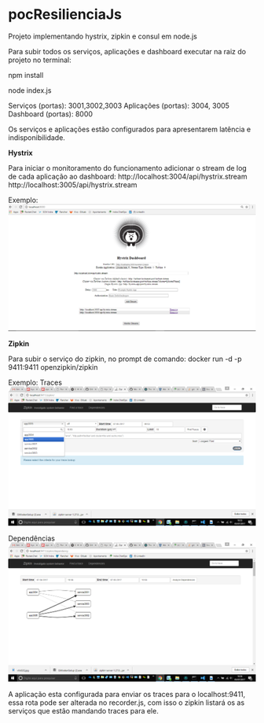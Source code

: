 # pocResilienciaJs
Projeto implementando hystrix, zipkin e consul em node.js

Para subir todos os serviços, aplicações e dashboard executar na raiz do projeto no terminal: 

npm install

node index.js

Serviços (portas): 3001,3002,3003
Aplicações (portas): 3004, 3005
Dashboard (portas): 8000

Os serviços e aplicações estão configurados para apresentarem latência e indisponibilidade.

<b>Hystrix</b>

Para iniciar o monitoramento do funcionamento adicionar o stream de log de cada aplicação ao dashboard:
http://localhost:3004/api/hystrix.stream
http://localhost:3005/api/hystrix.stream

Exemplo: 
![Alt text](./img/README/2F8cCD.jpg?raw=true "Hystrix")

<b>Zipkin</b>

Para subir o serviço do zipkin, no prompt de comando:
docker run -d -p 9411:9411 openzipkin/zipkin

Exemplo: 
Traces
![Alt text](./img/README/vXx02Q.jpg?raw=true "ZipkinTraces")

Dependências
![Alt text](./img/README/DJdkLG.jpg?raw=true "ZipkinDependences")

A aplicação esta configurada para enviar os traces para o localhost:9411, essa rota pode ser alterada no recorder.js, com isso o zipkin listará os as serviços que estão mandando traces para ele.
